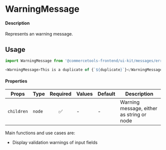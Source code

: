 # WarningMessage

#### Description

Represents an warning message.

## Usage

```js
import WarningMessage from '@commercetools-frontend/ui-kit/messages/error-message';

<WarningMessage>This is a duplicate of {`${duplicate}`}</WarningMessage>;
```

#### Properties

| Props      | Type   | Required | Values | Default | Description                               |
| ---------- | ------ | :------: | ------ | ------- | ----------------------------------------- |
| `children` | `node` |    ✅    | -      | -       | Warning message, either as string or node |

Main functions and use cases are:

- Display validation warnings of input fields
